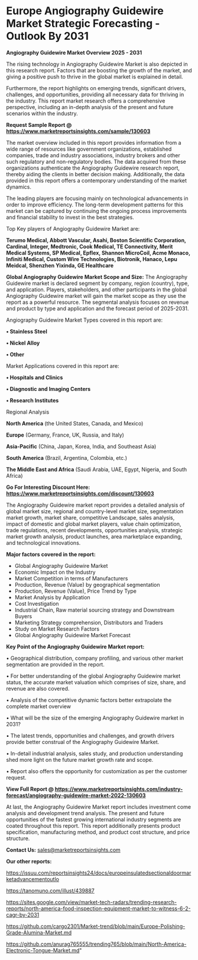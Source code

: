  # Europe Angiography Guidewire Market Strategic Forecasting - Outlook By 2031

<Strong> Angiography Guidewire Market Overview 2025 - 2031</strong>

The rising technology in Angiography Guidewire Market is also depicted in this research report. Factors that are boosting the growth of the market, and giving a positive push to thrive in the global market is explained in detail.

Furthermore, the report highlights on emerging trends, significant drivers, challenges, and opportunities, providing all necessary data for thriving in the industry. This report market research offers a comprehensive perspective, including an in-depth analysis of the present and future scenarios within the industry.

<strong>Request Sample Report @ <a href=https://www.marketreportsinsights.com/sample/130603>https://www.marketreportsinsights.com/sample/130603</a></strong>

The market overview included in this report provides information from a wide range of resources like government organizations, established companies, trade and industry associations, industry brokers and other such regulatory and non-regulatory bodies. The data acquired from these organizations authenticate the Angiography Guidewire research report, thereby aiding the clients in better decision making. Additionally, the data provided in this report offers a contemporary understanding of the market dynamics.

The leading players are focusing mainly on technological advancements in order to improve efficiency. The long-term development patterns for this market can be captured by continuing the ongoing process improvements and financial stability to invest in the best strategies.

Top Key players of Angiography Guidewire Market are:

<strong>Terumo Medical, Abbott Vascular, Asahi, Boston Scientific Corporation, Cardinal, Integer, Medtronic, Cook Medical, TE Connectivity, Merit Medical Systems, SP Medical, Epflex, Shannon MicroCoil, Acme Monaco, Infiniti Medical, Custom Wire Technologies, Biotronik, Hanaco, Lepu Meidcal, Shenzhen Yixinda, GE Healthcare</strong>

<strong><b>Global Angiography Guidewire Market Scope and Size:</b></strong>
The Angiography Guidewire market is declared segment by company, region (country), type, and application. Players, stakeholders, and other participants in the global Angiography Guidewire market will gain the market scope as they use the report as a powerful resource. The segmental analysis focuses on revenue and product by type and application and the forecast period of 2025-2031.

Angiography Guidewire Market Types covered in this report are:

<strong>• Stainless Steel

• Nickel Alloy

• Other</strong>

Market Applications covered in this report are:

<strong>• Hospitals and Clinics

• Diagnostic and Imaging Centers

• Research Institutes</strong> 

Regional Analysis

<strong>North America</strong> (the United States, Canada, and Mexico)

<strong>Europe</strong> (Germany, France, UK, Russia, and Italy)

<strong>Asia-Pacific</strong> (China, Japan, Korea, India, and Southeast Asia)

<strong>South America</strong> (Brazil, Argentina, Colombia, etc.)

<strong>The Middle East and Africa</strong> (Saudi Arabia, UAE, Egypt, Nigeria, and South Africa)

<strong>Go For Interesting Discount Here: <a href=https://www.marketreportsinsights.com/discount/130603>https://www.marketreportsinsights.com/discount/130603</a></strong>

The Angiography Guidewire market report provides a detailed analysis of global market size, regional and country-level market size, segmentation market growth, market share, competitive Landscape, sales analysis, impact of domestic and global market players, value chain optimization, trade regulations, recent developments, opportunities analysis, strategic market growth analysis, product launches, area marketplace expanding, and technological innovations.

<strong><b>Major factors covered in the report:</b></strong>
<ul>
  <li>Global Angiography Guidewire Market </li>
  <li>Economic Impact on the Industry</li>
  <li>Market Competition in terms of Manufacturers</li>
  <li>Production, Revenue (Value) by geographical segmentation</li>
  <li>Production, Revenue (Value), Price Trend by Type</li>
  <li>Market Analysis by Application</li>
  <li>Cost Investigation</li>
  <li>Industrial Chain, Raw material sourcing strategy and Downstream Buyers</li>
  <li>Marketing Strategy comprehension, Distributors and Traders</li>
  <li>Study on Market Research Factors</li>
  <li>Global Angiography Guidewire Market Forecast</li>
</ul>

<strong><b>Key Point of the Angiography Guidewire Market report:</b></strong>

• Geographical distribution, company profiling, and various other market segmentation are provided in the report.

• For better understanding of the global Angiography Guidewire market status, the accurate market valuation which comprises of size, share, and revenue are also covered.

• Analysis of the competitive dynamic factors better extrapolate the complete market overview

• What will be the size of the emerging Angiography Guidewire market in 2031?

• The latest trends, opportunities and challenges, and growth drivers provide better construal of the Angiography Guidewire Market.

• In-detail industrial analysis, sales study, and production understanding shed more light on the future market growth rate and scope.

• Report also offers the opportunity for customization as per the customer request.

<strong><b>View Full Report @ <a href=https://www.marketreportsinsights.com/industry-forecast/angiography-guidewire-market-2022-130603>https://www.marketreportsinsights.com/industry-forecast/angiography-guidewire-market-2022-130603</a></b></strong>


At last, the Angiography Guidewire Market report includes investment come analysis and development trend analysis. The present and future opportunities of the fastest growing international industry segments are coated throughout this report. This report additionally presents product specification, manufacturing method, and product cost structure, and price structure.

<strong>Contact Us:</strong>
sales@marketreportsinsights.com

<strong>Our other reports:</strong>

<a href=https://issuu.com/reportsinsights24/docs/europeinsulatedsectionaldoormarketadvancementoutlo>https://issuu.com/reportsinsights24/docs/europeinsulatedsectionaldoormarketadvancementoutlo</a>

<a href=https://tanomuno.com/illust/439887>https://tanomuno.com/illust/439887</a>

<a href=https://sites.google.com/view/market-tech-radars/trending-research-reports/north-america-food-inspection-equipment-market-to-witness-6-2-cagr-by-2031>https://sites.google.com/view/market-tech-radars/trending-research-reports/north-america-food-inspection-equipment-market-to-witness-6-2-cagr-by-2031</a>

<a href=https://github.com/cargo2301/Market-trend/blob/main/Europe-Polishing-Grade-Alumina-Market.md>https://github.com/cargo2301/Market-trend/blob/main/Europe-Polishing-Grade-Alumina-Market.md</a>

<a href=https://github.com/anurag765555/trending765/blob/main/North-America-Electronic-Tongue-Market.md>https://github.com/anurag765555/trending765/blob/main/North-America-Electronic-Tongue-Market.md</a>"
